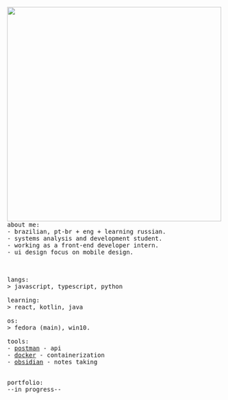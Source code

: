 <p float="left">
 <img src="https://github.com/bjmontr/bjmontr/blob/main/side_imgs/img1.jpg" width="500" align="left">
  <p float="left">
    <samp>
      <br>
      <br>
      about me:<br>
             - brazilian, pt-br + eng + learning russian.<br>
             - systems analysis and development student.<br>
             - working as a front-end developer intern.<br>
             - ui design focus on mobile design.<br>
      <br>
      <br>
      <br>
      langs:<br>
          > javascript, typescript, python
      <br>
      <br>
      learning:<br>
          > react, kotlin, java
      <br>
      <br>
      os:<br>
        > fedora (main), win10.
      <br>
      <br>
      tools:<br>
          - <a href="https://github.com/mandiant/flare-vm">postman</a> - api<br>
          - <a href="https://www.genymotion.com/">docker</a> - containerization <br>
          - <a href="https://obsidian.md/">obsidian</a> - notes taking<br> 
     <br>
     <br>
     portfolio:<br>
         --in progress--
      <b>
    </samp>
  </p>
</p>
